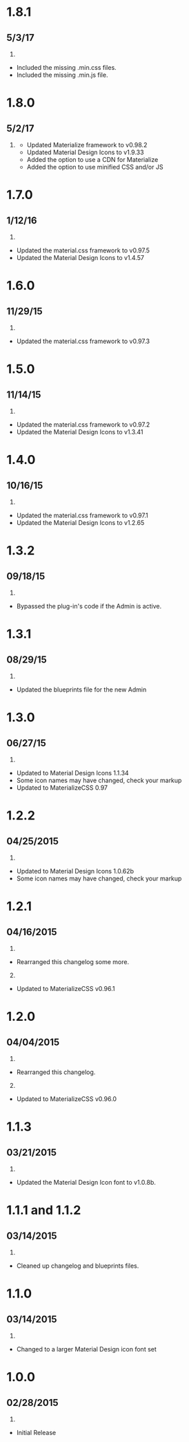 # 1.8.1
## 5/3/17

1. [](#bugfix)
  * Included the missing .min.css files.
  * Included the missing .min.js file.


# 1.8.0
## 5/2/17

1. [](#improved)
	* Updated Materialize framework to v0.98.2
	* Updated Material Design Icons to v1.9.33
	* Added the option to use a CDN for Materialize
	* Added the option to use minified CSS and/or JS


# 1.7.0
## 1/12/16

1. [](#improved)
  * Updated the material.css framework to v0.97.5
  * Updated the Material Design Icons to v1.4.57


# 1.6.0
## 11/29/15

1. [](#improved)
  * Updated the material.css framework to v0.97.3


# 1.5.0
## 11/14/15

1. [](#improved)
  * Updated the material.css framework to v0.97.2
  * Updated the Material Design Icons to v1.3.41


# 1.4.0
## 10/16/15

1. [](#improved)
  * Updated the material.css framework to v0.97.1
  * Updated the Material Design Icons to v1.2.65


# 1.3.2
## 09/18/15

1. [](#bugfix)
  * Bypassed the plug-in's code if the Admin is active.


# 1.3.1
## 08/29/15

1. [](#improved)
  * Updated the blueprints file for the new Admin


# 1.3.0
## 06/27/15

1. [](#improved)
  * Updated to Material Design Icons 1.1.34
  * Some icon names may have changed, check your markup
  * Updated to MaterializeCSS 0.97


# 1.2.2
## 04/25/2015

1. [](#improved)
  * Updated to Material Design Icons 1.0.62b
  * Some icon names may have changed, check your markup


# 1.2.1
## 04/16/2015

1. [](#bugfix)
  * Rearranged this changelog some more.
2. [](#improved)
  * Updated to MaterializeCSS v0.96.1


# 1.2.0
## 04/04/2015

1. [](#bugfix)
  * Rearranged this changelog.
2. [](#improved)
  * Updated to MaterializeCSS v0.96.0


# 1.1.3
## 03/21/2015

1. [](#improved)
  * Updated the Material Design Icon font to v1.0.8b.


# 1.1.1 and 1.1.2
## 03/14/2015

1. [](#improved)
  * Cleaned up changelog and blueprints files.


# 1.1.0
## 03/14/2015

1. [](#improved)
  * Changed to a larger Material Design icon font set


# 1.0.0
## 02/28/2015

1. [](#new)
  * Initial Release

